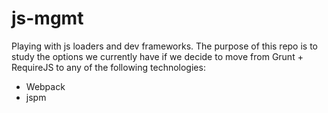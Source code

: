 # js-mgmt
Playing with js loaders and dev frameworks. The purpose of this repo is to study the options we currently have if we decide to move from Grunt + RequireJS to any of the following technologies:

- Webpack
- jspm


